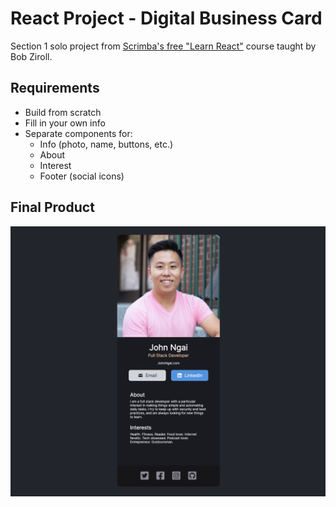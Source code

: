 # React Project - Digital Business Card

Section 1 solo project from [Scrimba's free "Learn React"](https://scrimba.com/learn/learnreact/) course taught by Bob Ziroll.

## Requirements

* Build from scratch
* Fill in your own info
* Separate components for:
  * Info (photo, name, buttons, etc.)
  * About
  * Interest
  * Footer (social icons)

## Final Product

![final product](https://github.com/john-ngai/react_business-card/blob/main/src/images/final-product.png)